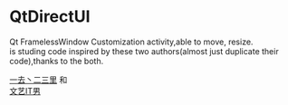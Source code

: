 # QtDirectUI
Qt FramelessWindow Customization activity,able to move, resize.   
is studing code inspired by these two authors(almost just duplicate their code),thanks to the both.

 [一去丶二三里][1] 和    
 [文艺IT男][2]
 
[1]: http://blog.csdn.net/liang19890820/article/details/50557240

[2]: [http://www.cnblogs.com/appsucc/archive/2012/03/14/2395657.html
